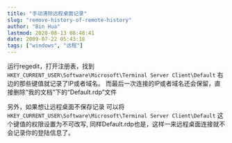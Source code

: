 ```yaml
---
title: "手动清除远程桌面记录"
slug: "remove-history-of-remote-history"
author: "Bin Hua"
lastmod: 2020-08-13 08:48:41
date: 2009-07-22 05:43:18
tags: ["windows", "远程"]
---
```


运行regedit，打开注册表，找到 `HKEY_CURRENT_USER\Software\Microsoft\Terminal Server Client\Default`
右边的那些键值就记录了IP或者域名。 而最后一次连接的IP或者域名还会保留，直接删除“我的文档”下的“Default.rdp”文件

另外，如果想让远程桌面不保存记录 可以将 `HKEY_CURRENT_USER\Software\Microsoft\Terminal Server Client\Default`
这个键值的权限设置为不可改写, 同样Default.rdp也是，这样一来远程桌面连接就不会记录你的登陆信息了。